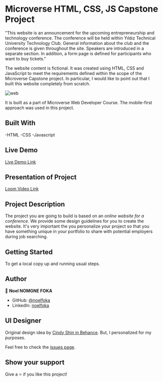 # Microverse HTML, CSS, JS Capstone Project
"This website is an announcement for the upcoming entrepreneurship and technology conference. The conference will be held within Yıldız Technical University Technology Club. General information about the club and the conference is given throughout the site. Speakers are introduced in a separate section. In addition, a form page is defined for participants who want to buy tickets."

The website content is fictional. It was created using HTML, CSS and JavaScript to meet the requirements defined within the scope of the Microverse Capstone project. In particular, I would like to point out that I built this website completely from scratch.


![web](https://github.com/microverseinc/curriculum-html-css/blob/main/capstone/images/conference_page.png)


It is built as a part of Microverse Web Developer Course. The mobile-first approach was used in this project.

## Built With

-HTML
-CSS
-Javascript


## Live Demo

[Live Demo Link](https://noelfoka.github.io/first-capstone-project/)

## Presentation of Project

[Loom Video Link](https://www.loom.com/share/e624d0f6b1844c93a0e01d8bd587930e)

## Project Description

The project you are going to build is based on an *online website for a conference*. We provide some design guidelines for you to create the website. It's very important the you personalize your project so that you have something unique in your portfolio to share with potential employers during job searching.

## Getting Started

To get a local copy up and running usual steps.


## Author
👤 **Noel NOMGNE FOKA**

- GitHub: [@noelfoka](https://github.com/noelfoka)
- LinkedIn: [noelfoka](https://www.linkedin.com/in/no%C3%ABl-nomgne-foka-063013231/)

## UI Designer

Original design idea by [Cindy Shin in Behance](https://www.behance.net/adagio07). But, I personalized for my purposes.

Feel free to check the [issues page](../../issues/).

## Show your support

Give a ⭐️ if you like this project!

